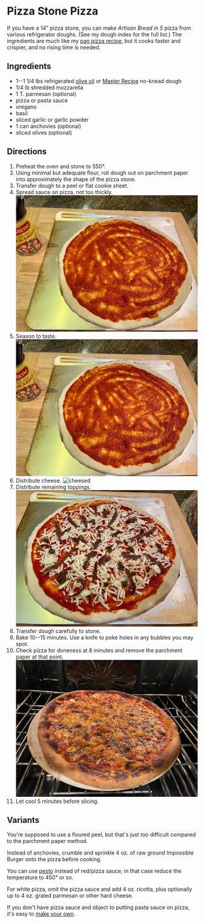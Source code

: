 [photographed]: ../indices/photographed.html

# Pizza Stone Pizza

If you have a 14" pizza stone, you can make _Artisan Bread in 5_ pizza from various refrigerator doughs.  (See my dough index for the full list.)  The ingredients are much like my [pan pizza recipe](../bread/panPizza.md), but it cooks faster and crispier, and no rising time is needed.

## Ingredients

* 1--1 1/4 lbs refrigerated [olive oil](../bread/oliveOil.md) or [Master Recipe](../bread/master.md) no-knead dough
* 1/4 lb shredded mozzarella
* 1 T. parmesan (optional)
* pizza or pasta sauce
* oregano
* basil
* sliced garlic or garlic powder
* 1 can anchovies (optional)
* sliced olives (optional)


## Directions

1. Preheat the oven and stone to 550°.
2. Using minimal but adequate flour, roll dough out on parchment paper into approximately the shape of the pizza stone.
3. Transfer dough to a peel or flat cookie sheet.
3. Spread sauce on pizza, not too thickly.  ![sauced](../images/pizza_sauced.png)
4. Season to taste.  ![spiced](../images/pizza_spiced.png)
5. Distribute cheese.  ![cheesed](../images/pizza_cheeed.png)
6. Distribute remaining toppings.  ![topped](../images/pizza_topped.png)
7. Transfer dough carefully to stone.
7. Bake 10--15 minutes.  Use a knife to poke holes in any bubbles you may spot.
8. Check pizza for doneness at 8 minutes and remove the parchment paper at that point.  ![cooked](../images/pizza_cooked.png)
9. Let cool 5 minutes before slicing.

## Variants

You're supposed to use a floured peel, but that's just too difficult compared to the parchment paper method.

Instead of anchovies, crumble and sprinkle 4 oz. of raw ground Impossible Burger onto the pizza before cooking.

You can use [pesto](https://web.archive.org/web/20180118035738/https://www.crazyforcrust.com/caramelized-onion-pesto-flatbread-pizza/) instead of red/pizza sauce; in that case reduce the temperature to 450° or so.

For white pizza, omit the pizza sauce and add 4 oz. ricotta, plus optionally up to 4 oz. grated parmesan or other hard cheese.

If you don't have pizza sauce and object to putting pasta sauce on pizza, it's easy to [make your own]().
